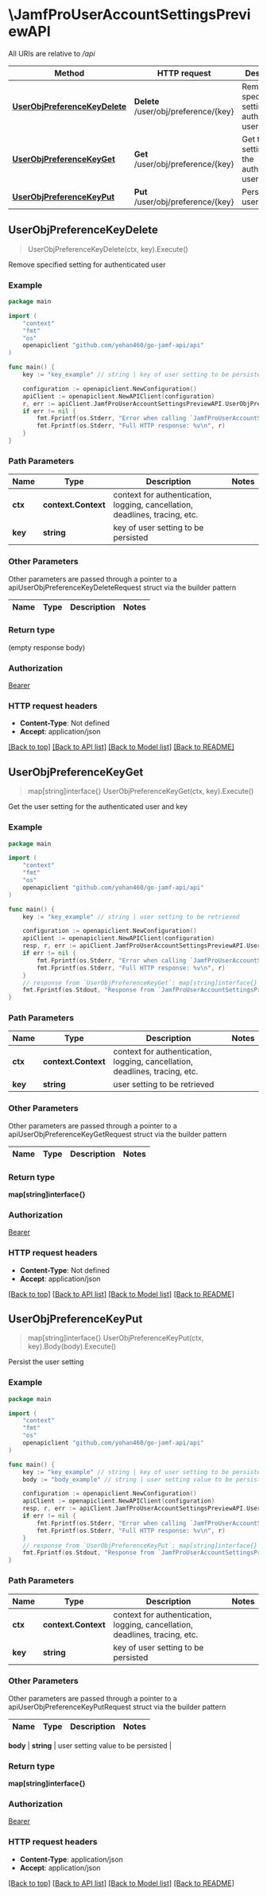 # \JamfProUserAccountSettingsPreviewAPI

All URIs are relative to */api*

Method | HTTP request | Description
------------- | ------------- | -------------
[**UserObjPreferenceKeyDelete**](JamfProUserAccountSettingsPreviewAPI.md#UserObjPreferenceKeyDelete) | **Delete** /user/obj/preference/{key} | Remove specified setting for authenticated user 
[**UserObjPreferenceKeyGet**](JamfProUserAccountSettingsPreviewAPI.md#UserObjPreferenceKeyGet) | **Get** /user/obj/preference/{key} | Get the user setting for the authenticated user and key 
[**UserObjPreferenceKeyPut**](JamfProUserAccountSettingsPreviewAPI.md#UserObjPreferenceKeyPut) | **Put** /user/obj/preference/{key} | Persist the user setting 



## UserObjPreferenceKeyDelete

> UserObjPreferenceKeyDelete(ctx, key).Execute()

Remove specified setting for authenticated user 



### Example

```go
package main

import (
    "context"
    "fmt"
    "os"
    openapiclient "github.com/yohan460/go-jamf-api/api"
)

func main() {
    key := "key_example" // string | key of user setting to be persisted

    configuration := openapiclient.NewConfiguration()
    apiClient := openapiclient.NewAPIClient(configuration)
    r, err := apiClient.JamfProUserAccountSettingsPreviewAPI.UserObjPreferenceKeyDelete(context.Background(), key).Execute()
    if err != nil {
        fmt.Fprintf(os.Stderr, "Error when calling `JamfProUserAccountSettingsPreviewAPI.UserObjPreferenceKeyDelete``: %v\n", err)
        fmt.Fprintf(os.Stderr, "Full HTTP response: %v\n", r)
    }
}
```

### Path Parameters


Name | Type | Description  | Notes
------------- | ------------- | ------------- | -------------
**ctx** | **context.Context** | context for authentication, logging, cancellation, deadlines, tracing, etc.
**key** | **string** | key of user setting to be persisted | 

### Other Parameters

Other parameters are passed through a pointer to a apiUserObjPreferenceKeyDeleteRequest struct via the builder pattern


Name | Type | Description  | Notes
------------- | ------------- | ------------- | -------------


### Return type

 (empty response body)

### Authorization

[Bearer](../README.md#Bearer)

### HTTP request headers

- **Content-Type**: Not defined
- **Accept**: application/json

[[Back to top]](#) [[Back to API list]](../README.md#documentation-for-api-endpoints)
[[Back to Model list]](../README.md#documentation-for-models)
[[Back to README]](../README.md)


## UserObjPreferenceKeyGet

> map[string]interface{} UserObjPreferenceKeyGet(ctx, key).Execute()

Get the user setting for the authenticated user and key 



### Example

```go
package main

import (
    "context"
    "fmt"
    "os"
    openapiclient "github.com/yohan460/go-jamf-api/api"
)

func main() {
    key := "key_example" // string | user setting to be retrieved

    configuration := openapiclient.NewConfiguration()
    apiClient := openapiclient.NewAPIClient(configuration)
    resp, r, err := apiClient.JamfProUserAccountSettingsPreviewAPI.UserObjPreferenceKeyGet(context.Background(), key).Execute()
    if err != nil {
        fmt.Fprintf(os.Stderr, "Error when calling `JamfProUserAccountSettingsPreviewAPI.UserObjPreferenceKeyGet``: %v\n", err)
        fmt.Fprintf(os.Stderr, "Full HTTP response: %v\n", r)
    }
    // response from `UserObjPreferenceKeyGet`: map[string]interface{}
    fmt.Fprintf(os.Stdout, "Response from `JamfProUserAccountSettingsPreviewAPI.UserObjPreferenceKeyGet`: %v\n", resp)
}
```

### Path Parameters


Name | Type | Description  | Notes
------------- | ------------- | ------------- | -------------
**ctx** | **context.Context** | context for authentication, logging, cancellation, deadlines, tracing, etc.
**key** | **string** | user setting to be retrieved | 

### Other Parameters

Other parameters are passed through a pointer to a apiUserObjPreferenceKeyGetRequest struct via the builder pattern


Name | Type | Description  | Notes
------------- | ------------- | ------------- | -------------


### Return type

**map[string]interface{}**

### Authorization

[Bearer](../README.md#Bearer)

### HTTP request headers

- **Content-Type**: Not defined
- **Accept**: application/json

[[Back to top]](#) [[Back to API list]](../README.md#documentation-for-api-endpoints)
[[Back to Model list]](../README.md#documentation-for-models)
[[Back to README]](../README.md)


## UserObjPreferenceKeyPut

> map[string]interface{} UserObjPreferenceKeyPut(ctx, key).Body(body).Execute()

Persist the user setting 



### Example

```go
package main

import (
    "context"
    "fmt"
    "os"
    openapiclient "github.com/yohan460/go-jamf-api/api"
)

func main() {
    key := "key_example" // string | key of user setting to be persisted
    body := "body_example" // string | user setting value to be persisted (optional)

    configuration := openapiclient.NewConfiguration()
    apiClient := openapiclient.NewAPIClient(configuration)
    resp, r, err := apiClient.JamfProUserAccountSettingsPreviewAPI.UserObjPreferenceKeyPut(context.Background(), key).Body(body).Execute()
    if err != nil {
        fmt.Fprintf(os.Stderr, "Error when calling `JamfProUserAccountSettingsPreviewAPI.UserObjPreferenceKeyPut``: %v\n", err)
        fmt.Fprintf(os.Stderr, "Full HTTP response: %v\n", r)
    }
    // response from `UserObjPreferenceKeyPut`: map[string]interface{}
    fmt.Fprintf(os.Stdout, "Response from `JamfProUserAccountSettingsPreviewAPI.UserObjPreferenceKeyPut`: %v\n", resp)
}
```

### Path Parameters


Name | Type | Description  | Notes
------------- | ------------- | ------------- | -------------
**ctx** | **context.Context** | context for authentication, logging, cancellation, deadlines, tracing, etc.
**key** | **string** | key of user setting to be persisted | 

### Other Parameters

Other parameters are passed through a pointer to a apiUserObjPreferenceKeyPutRequest struct via the builder pattern


Name | Type | Description  | Notes
------------- | ------------- | ------------- | -------------

 **body** | **string** | user setting value to be persisted | 

### Return type

**map[string]interface{}**

### Authorization

[Bearer](../README.md#Bearer)

### HTTP request headers

- **Content-Type**: application/json
- **Accept**: application/json

[[Back to top]](#) [[Back to API list]](../README.md#documentation-for-api-endpoints)
[[Back to Model list]](../README.md#documentation-for-models)
[[Back to README]](../README.md)

